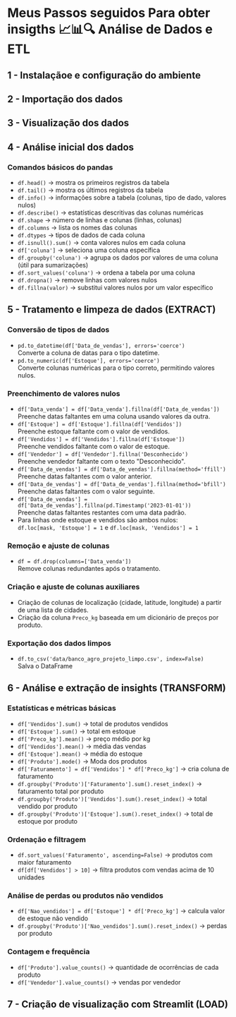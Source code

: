 #       Meus Passos seguidos Para obter insigths 📈📊🔍 Análise de Dados e ETL <br>

## 1 - Instalaçãoe e configuração do ambiente
## 2 - Importação dos dados
## 3 - Visualização dos dados
## 4 - Análise inicial dos dados
### Comandos básicos do pandas

- `df.head()` -> mostra os primeiros registros da tabela
- `df.tail()` -> mostra os últimos registros da tabela
- `df.info()` -> informações sobre a tabela (colunas, tipo de dado, valores nulos)
- `df.describe()` -> estatísticas descritivas das colunas numéricas
- `df.shape` -> número de linhas e colunas (linhas, colunas)
- `df.columns` -> lista os nomes das colunas
- `df.dtypes` -> tipos de dados de cada coluna
- `df.isnull().sum()` -> conta valores nulos em cada coluna
- `df['coluna']` -> seleciona uma coluna específica
- `df.groupby('coluna')` -> agrupa os dados por valores de uma coluna (útil para sumarizações)
- `df.sort_values('coluna')` -> ordena a tabela por uma coluna
- `df.dropna()` -> remove linhas com valores nulos
- `df.fillna(valor)` -> substitui valores nulos por um valor específico

## 5 - Tratamento e limpeza de dados (EXTRACT)

### Conversão de tipos de dados
- `pd.to_datetime(df['Data_de_vendas'], errors='coerce')`  
  Converte a coluna de datas para o tipo datetime.
- `pd.to_numeric(df['Estoque'], errors='coerce')`  
  Converte colunas numéricas para o tipo correto, permitindo valores nulos.

### Preenchimento de valores nulos
- `df['Data_venda'] = df['Data_venda'].fillna(df['Data_de_vendas'])`  
  Preenche datas faltantes em uma coluna usando valores da outra.
- `df['Estoque'] = df['Estoque'].fillna(df['Vendidos'])`  
  Preenche estoque faltante com o valor de vendidos.
- `df['Vendidos'] = df['Vendidos'].fillna(df['Estoque'])`  
  Preenche vendidos faltante com o valor de estoque.
- `df['Vendedor'] = df['Vendedor'].fillna('Desconhecido')`  
  Preenche vendedor faltante com o texto "Desconhecido".
- `df['Data_de_vendas'] = df['Data_de_vendas'].fillna(method='ffill')`  
  Preenche datas faltantes com o valor anterior.
- `df['Data_de_vendas'] = df['Data_de_vendas'].fillna(method='bfill')`  
  Preenche datas faltantes com o valor seguinte.
- `df['Data_de_vendas'] = df['Data_de_vendas'].fillna(pd.Timestamp('2023-01-01'))`  
  Preenche datas faltantes restantes com uma data padrão.
- Para linhas onde estoque e vendidos são ambos nulos:  
  `df.loc[mask, 'Estoque'] = 1` e `df.loc[mask, 'Vendidos'] = 1`

### Remoção e ajuste de colunas
- `df = df.drop(columns=['Data_venda'])`  
  Remove colunas redundantes após o tratamento.

### Criação e ajuste de colunas auxiliares
- Criação de colunas de localização (cidade, latitude, longitude) a partir de uma lista de cidades.
- Criação da coluna `Preco_kg` baseada em um dicionário de preços por produto.

### Exportação dos dados limpos
- `df.to_csv('data/banco_agro_projeto_limpo.csv', index=False)`  
  Salva o DataFrame

## 6 - Análise e extração de insights  (TRANSFORM)

### Estatísticas e métricas básicas
- `df['Vendidos'].sum()` → total de produtos vendidos  
- `df['Estoque'].sum()` → total em estoque  
- `df['Preco_kg'].mean()` → preço médio por kg  
- `df['Vendidos'].mean()` → média das vendas
- `df['Estoque'].mean()` → média do estoque 
- `df['Produto'].mode()` → Moda dos produtos
- `df['Faturamento'] = df['Vendidos'] * df['Preco_kg']` → cria coluna de faturamento  
- `df.groupby('Produto')['Faturamento'].sum().reset_index()` → faturamento total por produto  
- `df.groupby('Produto')['Vendidos'].sum().reset_index()` → total vendido por produto  
- `df.groupby('Produto')['Estoque'].sum().reset_index()` → total de estoque por produto  


### Ordenação e filtragem
- `df.sort_values('Faturamento', ascending=False)` → produtos com maior faturamento  
- `df[df['Vendidos'] > 10]` → filtra produtos com vendas acima de 10 unidades  

### Análise de perdas ou produtos não vendidos
- `df['Nao_vendidos'] = df['Estoque'] * df['Preco_kg']` → calcula valor de estoque não vendido  
- `df.groupby('Produto')['Nao_vendidos'].sum().reset_index()` → perdas por produto  

### Contagem e frequência
- `df['Produto'].value_counts()` → quantidade de ocorrências de cada produto  
- `df['Vendedor'].value_counts()` → vendas por vendedor  

## 7 - Criação de visualização com Streamlit (LOAD)


